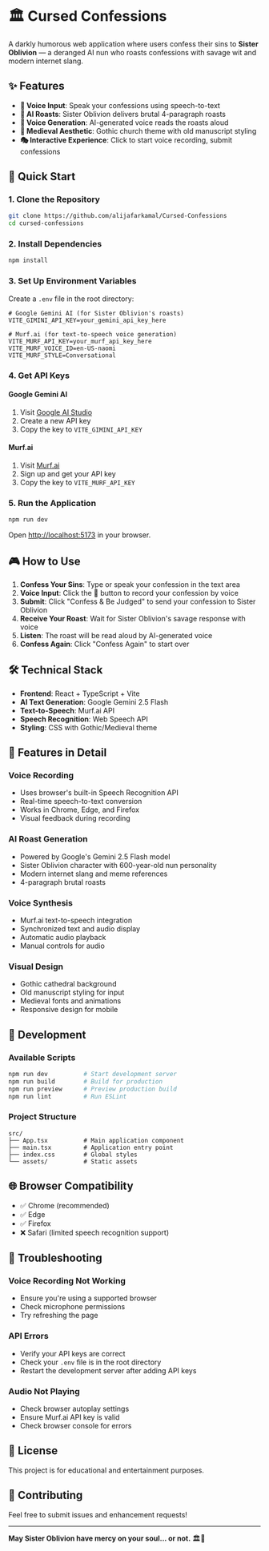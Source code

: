 # 🏛️ Cursed Confessions

A darkly humorous web application where users confess their sins to **Sister Oblivion** — a deranged AI nun who roasts confessions with savage wit and modern internet slang.

## ✨ Features

- **🎤 Voice Input**: Speak your confessions using speech-to-text
- **🤖 AI Roasts**: Sister Oblivion delivers brutal 4-paragraph roasts
- **🎵 Voice Generation**: AI-generated voice reads the roasts aloud
- **📜 Medieval Aesthetic**: Gothic church theme with old manuscript styling
- **🎭 Interactive Experience**: Click to start voice recording, submit confessions

## 🚀 Quick Start

### 1. Clone the Repository
```bash
git clone https://github.com/alijafarkamal/Cursed-Confessions
cd cursed-confessions
```

### 2. Install Dependencies
```bash
npm install
```

### 3. Set Up Environment Variables
Create a `.env` file in the root directory:

```env
# Google Gemini AI (for Sister Oblivion's roasts)
VITE_GIMINI_API_KEY=your_gemini_api_key_here

# Murf.ai (for text-to-speech voice generation)
VITE_MURF_API_KEY=your_murf_api_key_here
VITE_MURF_VOICE_ID=en-US-naomi
VITE_MURF_STYLE=Conversational
```

### 4. Get API Keys

#### Google Gemini AI
1. Visit [Google AI Studio](https://makersuite.google.com/app/apikey)
2. Create a new API key
3. Copy the key to `VITE_GIMINI_API_KEY`

#### Murf.ai
1. Visit [Murf.ai](https://murf.ai/)
2. Sign up and get your API key
3. Copy the key to `VITE_MURF_API_KEY`

### 5. Run the Application
```bash
npm run dev
```

Open [http://localhost:5173](http://localhost:5173) in your browser.

## 🎮 How to Use

1. **Confess Your Sins**: Type or speak your confession in the text area
2. **Voice Input**: Click the 🎤 button to record your confession by voice
3. **Submit**: Click "Confess & Be Judged" to send your confession to Sister Oblivion
4. **Receive Your Roast**: Wait for Sister Oblivion's savage response with voice
5. **Listen**: The roast will be read aloud by AI-generated voice
6. **Confess Again**: Click "Confess Again" to start over

## 🛠️ Technical Stack

- **Frontend**: React + TypeScript + Vite
- **AI Text Generation**: Google Gemini 2.5 Flash
- **Text-to-Speech**: Murf.ai API
- **Speech Recognition**: Web Speech API
- **Styling**: CSS with Gothic/Medieval theme

## 🎨 Features in Detail

### Voice Recording
- Uses browser's built-in Speech Recognition API
- Real-time speech-to-text conversion
- Works in Chrome, Edge, and Firefox
- Visual feedback during recording

### AI Roast Generation
- Powered by Google's Gemini 2.5 Flash model
- Sister Oblivion character with 600-year-old nun personality
- Modern internet slang and meme references
- 4-paragraph brutal roasts

### Voice Synthesis
- Murf.ai text-to-speech integration
- Synchronized text and audio display
- Automatic audio playback
- Manual controls for audio

### Visual Design
- Gothic cathedral background
- Old manuscript styling for input
- Medieval fonts and animations
- Responsive design for mobile

## 🔧 Development

### Available Scripts
```bash
npm run dev          # Start development server
npm run build        # Build for production
npm run preview      # Preview production build
npm run lint         # Run ESLint
```

### Project Structure
```
src/
├── App.tsx          # Main application component
├── main.tsx         # Application entry point
├── index.css        # Global styles
└── assets/          # Static assets
```

## 🌐 Browser Compatibility

- ✅ Chrome (recommended)
- ✅ Edge
- ✅ Firefox
- ❌ Safari (limited speech recognition support)

## 🐛 Troubleshooting

### Voice Recording Not Working
- Ensure you're using a supported browser
- Check microphone permissions
- Try refreshing the page

### API Errors
- Verify your API keys are correct
- Check your `.env` file is in the root directory
- Restart the development server after adding API keys

### Audio Not Playing
- Check browser autoplay settings
- Ensure Murf.ai API key is valid
- Check browser console for errors

## 📝 License

This project is for educational and entertainment purposes.

## 🤝 Contributing

Feel free to submit issues and enhancement requests!

---

**May Sister Oblivion have mercy on your soul... or not.** 🏛️👻
